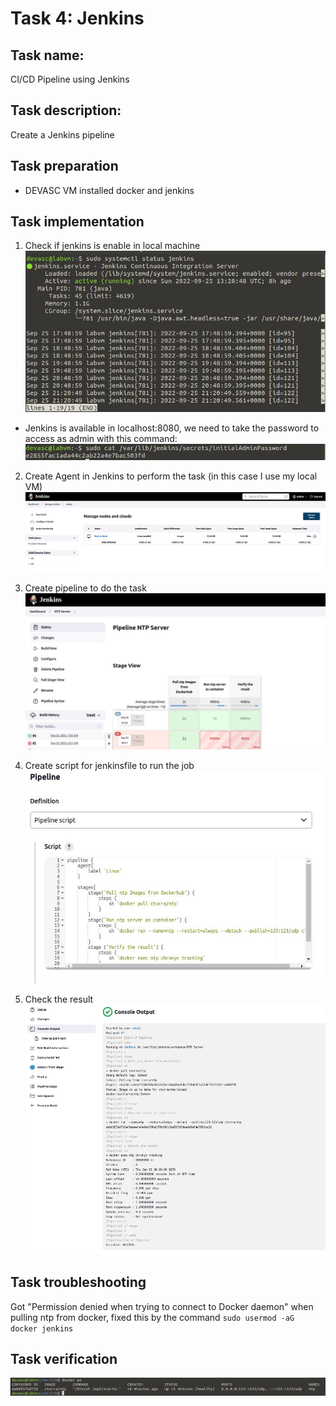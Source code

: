 # Task 4: Jenkins

## Task name: 
CI/CD Pipeline using Jenkins

## Task description: 
Create a Jenkins pipeline

## Task preparation
- DEVASC VM installed docker and jenkins

## Task implementation
1. Check if jenkins is enable in local machine      
![jenkins run](task4.1screenshot.JPG)    
- Jenkins is available in localhost:8080, we need to take the password to access as admin with this command:     
![Access to jenkins](task4.2screenshot.JPG)

2. Create Agent in Jenkins to perform the task (in this case I use my local VM)    
![Agent](task4.3screenshot.JPG)

3. Create pipeline to do the task     
![pipeline](task4.4screenshot.JPG)   

4. Create script for jenkinsfile to run the job
 ![script](task4scriptsceenshot.JPG) 

5. Check the result     
![Result](task4.5screenshot.JPG)         
 
## Task troubleshooting
Got "Permission denied when trying to connect to Docker daemon" when pulling ntp from docker, fixed this by the command `sudo usermod -aG docker jenkins`

## Task verification
![Confirm task4](task4.6screenshot.JPG)
